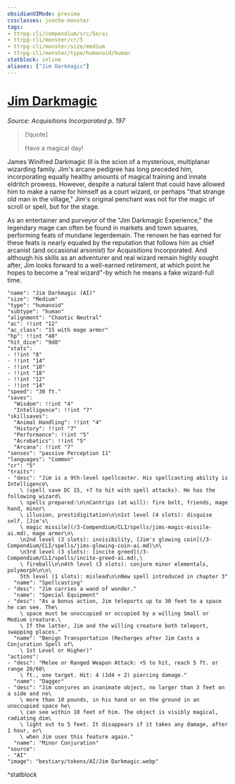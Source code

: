 ```yaml
---
obsidianUIMode: preview
cssclasses: json5e-monster
tags:
- ttrpg-cli/compendium/src/5e/ai
- ttrpg-cli/monster/cr/5
- ttrpg-cli/monster/size/medium
- ttrpg-cli/monster/type/humanoid/human
statblock: inline
aliases: ["Jim Darkmagic"]
---
```

# [Jim Darkmagic](3-Compendium\CLI\bestiary\npc/jim-darkmagic-ai.md)
*Source: Acquisitions Incorporated p. 197*  

> [!quote]  
> 
> Have a magical day!

James Winifred Darkmagic III is the scion of a mysterious, multiplanar wizarding family. Jim's arcane pedigree has long preceded him, incorporating equally healthy amounts of magical training and innate eldritch prowess. However, despite a natural talent that could have allowed him to make a name for himself as a court wizard, or perhaps "that strange old man in the village," Jim's original penchant was not for the magic of scroll or spell, but for the stage.

As an entertainer and purveyor of the "Jim Darkmagic Experience," the legendary mage can often be found in markets and town squares, performing feats of mundane legerdemain. The renown he has earned for these feats is nearly equaled by the reputation that follows him as chief arcanist (and occasional arsonist) for Acquisitions Incorporated. And although his skills as an adventurer and real wizard remain highly sought after, Jim looks forward to a well-earned retirement, at which point he hopes to become a "real wizard"-by which he means a fake wizard-full time.

```statblock
"name": "Jim Darkmagic (AI)"
"size": "Medium"
"type": "humanoid"
"subtype": "human"
"alignment": "Chaotic Neutral"
"ac": !!int "12"
"ac_class": "15 with mage armor"
"hp": !!int "40"
"hit_dice": "9d8"
"stats":
- !!int "8"
- !!int "14"
- !!int "10"
- !!int "18"
- !!int "12"
- !!int "14"
"speed": "30 ft."
"saves":
  "Wisdom": !!int "4"
  "Intelligence": !!int "7"
"skillsaves":
  "Animal Handling": !!int "4"
  "History": !!int "7"
  "Performance": !!int "5"
  "Acrobatics": !!int "5"
  "Arcana": !!int "7"
"senses": "passive Perception 11"
"languages": "Common"
"cr": "5"
"traits":
- "desc": "Jim is a 9th-level spellcaster. His spellcasting ability is Intelligence\
    \ (spell save DC 15, +7 to hit with spell attacks). He has the following wizard\
    \ spells prepared:\n\nCantrips (at will): fire bolt, friends, mage hand, minor\
    \ illusion, prestidigitation\n\n1st level (4 slots): disguise self, [Jim's\
    \ magic missile](/3-Compendium/CLI/spells/jims-magic-missile-ai.md), mage armor\n\
    \n2nd level (3 slots): invisibility, [Jim's glowing coin](/3-Compendium/CLI/spells/jims-glowing-coin-ai.md)\n\
    \n3rd level (3 slots): [incite greed](/3-Compendium/CLI/spells/incite-greed-ai.md),\
    \ fireball\n\n4th level (3 slots): conjure minor elementals, polymorph\n\n\
    5th level (1 slots): mislead\n\nNew spell introduced in chapter 3"
  "name": "Spellcasting"
- "desc": "Jim carries a wand of wonder."
  "name": "Special Equipment"
- "desc": "As a bonus action, Jim teleports up to 30 feet to a space he can see. The\
    \ space must be unoccupied or occupied by a willing Small or Medium creature.\
    \ If the latter, Jim and the willing creature both teleport, swapping places."
  "name": "Benign Transportation (Recharges after Jim Casts a Conjuration Spell of\
    \ 1st Level or Higher)"
"actions":
- "desc": "Melee or Ranged Weapon Attack: +5 to hit, reach 5 ft. or range 20/60\
    \ ft., one target. Hit: 4 (1d4 + 2) piercing damage."
  "name": "Dagger"
- "desc": "Jim conjures an inanimate object, no larger than 3 feet on a side and no\
    \ more than 10 pounds, in his hand or on the ground in an unoccupied space he\
    \ can see within 10 feet of him. The object is visibly magical, radiating dim\
    \ light out to 5 feet. It disappears if it takes any damage, after 1 hour, or\
    \ when Jim uses this feature again."
  "name": "Minor Conjuration"
"source":
- "AI"
"image": "bestiary/tokens/AI/Jim Darkmagic.webp"
```
^statblock